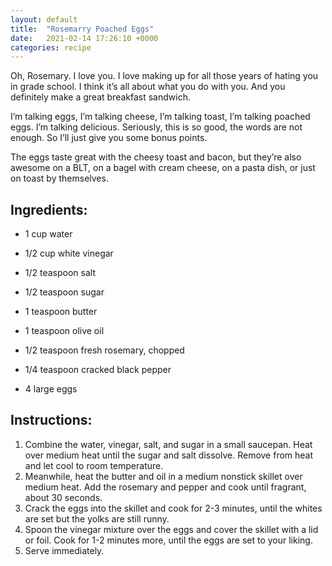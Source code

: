 ```yaml
---
layout: default
title:  "Rosemarry Poached Eggs"
date:   2021-02-14 17:26:10 +0000
categories: recipe
---
```

Oh, Rosemary. I love you. I love making up for all those years of hating you in grade school. I think it’s all about what you do with you. And you definitely make a great breakfast sandwich.

I’m talking eggs, I’m talking cheese, I’m talking toast, I’m talking poached eggs. I’m talking delicious. Seriously, this is so good, the words are not enough. So I’ll just give you some bonus points.

The eggs taste great with the cheesy toast and bacon, but they’re also awesome on a BLT, on a bagel with cream cheese, on a pasta dish, or just on toast by themselves.


## Ingredients:

- 1 cup water
- 1/2 cup white vinegar
- 1/2 teaspoon salt
- 1/2 teaspoon sugar

- 1 teaspoon butter
- 1 teaspoon olive oil
- 1/2 teaspoon fresh rosemary, chopped
- 1/4 teaspoon cracked black pepper
- 4 large eggs

## Instructions:

1. Combine the water, vinegar, salt, and sugar in a small saucepan. Heat over medium heat until the sugar and salt dissolve. Remove from heat and let cool to room temperature.
2. Meanwhile, heat the butter and oil in a medium nonstick skillet over medium heat. Add the rosemary and pepper and cook until fragrant, about 30 seconds.
3. Crack the eggs into the skillet and cook for 2-3 minutes, until the whites are set but the yolks are still runny.
4. Spoon the vinegar mixture over the eggs and cover the skillet with a lid or foil. Cook for 1-2 minutes more, until the eggs are set to your liking.
5. Serve immediately.

